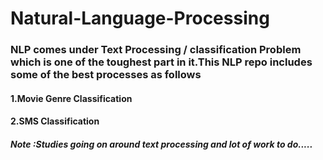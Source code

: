 # Natural-Language-Processing
### NLP comes under Text Processing / classification Problem which is one of the toughest part in it.This NLP repo includes some of the best processes as follows
#### 1.Movie Genre Classification 
#### 2.SMS Classification
##### Note :Studies going on around text processing and lot of work to do.....
